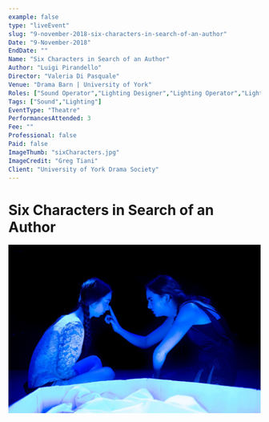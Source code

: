 ```yaml
---
example: false
type: "liveEvent"
slug: "9-november-2018-six-characters-in-search-of-an-author"
Date: "9-November-2018"
EndDate: ""
Name: "Six Characters in Search of an Author"
Author: "Luigi Pirandello"
Director: "Valeria Di Pasquale"
Venue: "Drama Barn | University of York"
Roles: ["Sound Operator","Lighting Designer","Lighting Operator","Lighting Programmer"]
Tags: ["Sound","Lighting"]
EventType: "Theatre"
PerformancesAttended: 3
Fee: ""
Professional: false
Paid: false
ImageThumb: "sixCharacters.jpg"
ImageCredit: "Greg Tiani"
Client: "University of York Drama Society"
---
```


# Six Characters in Search of an Author

![Image by Greg Tiani](./images/sixCharacters.jpg)